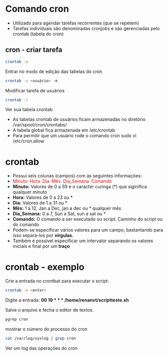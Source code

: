 # Comando cron

- Utilizado para agendar tarefas recorrentes (que se repetem)
- Tarefas individuais são denominadas cronjobs e são gerenciadas pelo crontab (tabela do cron)

## cron - criar tarefa

```bash
crontab -e
```
Entrar no modo de edição das tabelas do cron

```bash
crontab -u <usuário> -e
```
Modificar tarefa de usuários

```bash
crontab -l
```
Ver sua tabela crontab

- As tabelas crontab de usuários ficam armazenadas no diretório /var/spool/cron/crontabs/
- A tabela global fica armazenada em /etc/crontab
- Para permitir que um usuário rode o comando cron sudo vi /etc/cron.allow

# crontab

- Possui seis colunas (campos) com as seguintes informações:
- <span style="color:red">Minuto  Hora  Dia  Mês  Dia_Semana  Comando</span>
- **Minuto:** Valores de 0 a 59 e o caracter curinga (*) que siginifica qualquer minuto
- **Hora:** Valores de 0 a 23 ou *
- **Dia:** Valores de 1 a 31 ou *
- **Mês:** 1 a 12, Jan a Dec, jan a dec ou * qualquer mês
- **Dia_Semana:** 0 a 7, Sun a Sat, sun a sat ou *
- **Comando:** O comando a ser executado ou script. Caminho do script ou do comando
- Podem-se especificar vários valores para um campo, bastantando para isso separá-los por **vírgulas.**
- Também é possível especificar um intervalor separando os valores iniciais e final por um **traço**

# crontab - exemplo

Crie a entrada no crontbat para executar o script:
```bash
crontab -e <enter>
```

Digite a entrada:
**00 19 * * * /home/renanvt/scriptteste.sh <enter>**

Salve o arquivo e fecha o editor de textos.

```bash
pgrep cron
```
mostrar o número do processo do cron

```bash
cat /var/log/syslog | grep cron
```
Ver um log das operações do cron
